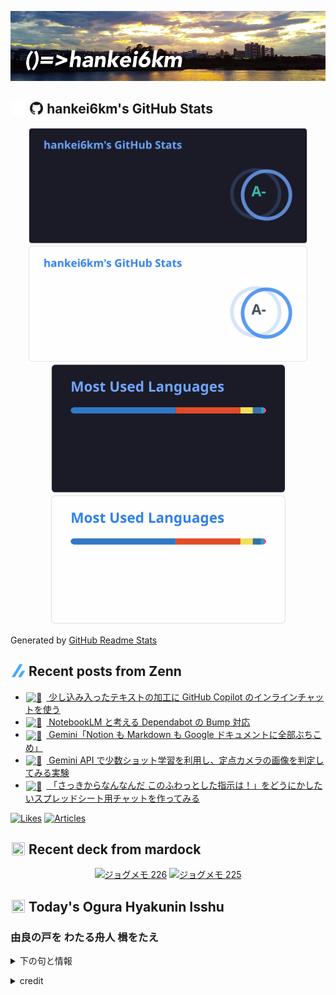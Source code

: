 <p align="center">

![()=>hankei6km](assets/images/header1.jpg)

</p>

<h2>
<img width="24" height="24" style="height:1em;width:1em;margin:0 0.05em 0 0.1em;vertical-align:-0.1em;"
 src="assets/images/github-dark.svg#gh-dark-mode-only" />
<img width="24" height="24" style="height:1em;width:1em;margin:0 0.05em 0 0.1em;vertical-align:-0.1em;"
 src="assets/images/github-light.svg#gh-light-mode-only" />
hankei6km's GitHub Stats
</h2>

<p align="center">

<img width="446" alt="hankei6km's GitHub stats" src="assets/images/stats-dark.svg#gh-dark-mode-only">
<img width="446" alt="hankei6km's GitHub stats" src="assets/images/stats-light.svg#gh-light-mode-only">
<img width="375" alt="Top Langs" src="assets/images/top-langs-dark.svg#gh-dark-mode-only">
<img width="375" alt="Top Langs" src="assets/images/top-langs-light.svg#gh-light-mode-only">

</p>

Generated by [GitHub Readme Stats](https://github.com/anuraghazra/github-readme-stats)

<h2>
<img width="24" height="24" style="width:1em; height:1em; margin: 0 .05em 0 .1em; vertical-align: -0.1em;" src="assets/images/zenn.svg">
Recent posts from Zenn
</h2>

<ul><li><a href="https://zenn.dev/hankei6km/articles/inline-chat-for-text-processing-tasks"><img style="width:1.1em; height:1.1em; margin: 0 .5em 0 .1em; vertical-align: -0.1em;" width="18" height="18" alt="📝" src="https://cdn.jsdelivr.net/gh/jdecked/twemoji@latest/assets/72x72/1f4dd.png"> 少し込み入ったテキストの加工に GitHub Copilot のインラインチャットを使う</a></li><li><a href="https://zenn.dev/hankei6km/articles/merge-dependabot-bump-with-notebooklm"><img style="width:1.1em; height:1.1em; margin: 0 .5em 0 .1em; vertical-align: -0.1em;" width="18" height="18" alt="🤔" src="https://cdn.jsdelivr.net/gh/jdecked/twemoji@latest/assets/72x72/1f914.png"> NotebookLM と考える Dependabot の Bump 対応</a></li><li><a href="https://zenn.dev/hankei6km/articles/notion-databases-to-google-docs-for-gemini"><img style="width:1.1em; height:1.1em; margin: 0 .5em 0 .1em; vertical-align: -0.1em;" width="18" height="18" alt="🤞" src="https://cdn.jsdelivr.net/gh/jdecked/twemoji@latest/assets/72x72/1f91e.png"> Gemini「Notion も Markdown も Google ドキュメントに全部ぶちこめ」</a></li><li><a href="https://zenn.dev/hankei6km/articles/image-classification-with-gemini-few-shot-lerning"><img style="width:1.1em; height:1.1em; margin: 0 .5em 0 .1em; vertical-align: -0.1em;" width="18" height="18" alt="🗻" src="https://cdn.jsdelivr.net/gh/jdecked/twemoji@latest/assets/72x72/1f5fb.png"> Gemini API で少数ショット学習を利用し、定点カメラの画像を判定してみる実験</a></li><li><a href="https://zenn.dev/hankei6km/articles/chat-in-google-sheets-with-gemini-api"><img style="width:1.1em; height:1.1em; margin: 0 .5em 0 .1em; vertical-align: -0.1em;" width="18" height="18" alt="🐬" src="https://cdn.jsdelivr.net/gh/jdecked/twemoji@latest/assets/72x72/1f42c.png"> 「さっきからなんなんだ このふわっとした指示は！」をどうにかしたいスプレッドシート用チャットを作ってみる</a></li></ul>

[![Likes](https://badgen.org/img/zenn/hankei6km/likes?style=flat)](https://zenn.dev/hankei6km)
[![Articles](https://badgen.org/img/zenn/hankei6km/articles?style=flat)](https://zenn.dev/hankei6km)

<h2>
<img width="24" height="24" style="width:1em; height:1em; margin: 0 .05em 0 .1em; vertical-align: -0.1em;" src="https://twemoji.maxcdn.com/v/13.1.0/72x72/1f5bc.png">
Recent deck from mardock
</h2>

<p align="center">
<a href="https://hankei6km.github.io/mardock/deck/2023-10-in-outdoor-226"><img alt="ジョグメモ 226" src="https://hankei6km.github.io/mardock/assets/deck/2023-10-in-outdoor-226/2023-10-in-outdoor-226.png" width="270" height="152"></a>
<a href="https://hankei6km.github.io/mardock/deck/2023-10-in-outdoor-225"><img alt="ジョグメモ 225" src="https://hankei6km.github.io/mardock/assets/deck/2023-10-in-outdoor-225/2023-10-in-outdoor-225.png" width="270" height="152"></a>

</p>

<h2>
<img width="24" height="24" style="width:1em; height:1em; margin: 0 .05em 0 .1em; vertical-align: -0.1em;" src="https://twemoji.maxcdn.com/v/13.1.0/72x72/1f38e.png">
Today's Ogura Hyakunin Isshu
</h2>

<h3>由良の戸を わたる舟人 楫をたえ</h3>
<p><details><summary>下の句と情報</summary><p>行方もしらぬ 戀の道かな</p><p>(ゆらのとを わたるふなびと かぢをたえ　ゆくへもしらぬ こひのみちかな)</p><ul><li>歌人 - <a href="http://linkdata.org/resource/rdf1s6833i#kajin_046">http://linkdata.org/resource/rdf1s6833i#kajin_046</a></li><li>読札 - <a href="https://commons.wikimedia.org/wiki/File:Hyakuninisshu_046.jpg">https://commons.wikimedia.org/wiki/File:Hyakuninisshu_046.jpg</a></li><li>異なる記録形式 - <a href="http://linkdata.org/resource/rdf1s8931i#audio_nhk_046">http://linkdata.org/resource/rdf1s8931i#audio_nhk_046</a></li></ul></details></p>

<details>
<summary>credit</summary>

- Title: 小倉百人一首かるたデータ
- Author: [Nanako Takahashi](http://linkdata.org/user/tnanako)
- Source: http://linkdata.org/work/rdf1s6834i
- License: http://creativecommons.org/licenses/by/3.0/deed.ja

</details>

